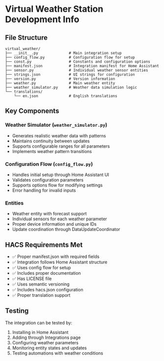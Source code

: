 # Virtual Weather Station Development Info

## File Structure

```
virtual_weather/
├── __init__.py              # Main integration setup
├── config_flow.py           # Configuration flow for setup
├── const.py                 # Constants and configuration options
├── manifest.json            # Integration manifest for Home Assistant
├── sensor.py                # Individual weather sensor entities
├── strings.json             # UI strings for configuration
├── version.py               # Version information
├── weather.py               # Main weather entity
├── weather_simulator.py     # Weather data simulation logic
└── translations/
    └── en.json              # English translations
```

## Key Components

### Weather Simulator (`weather_simulator.py`)
- Generates realistic weather data with patterns
- Maintains continuity between updates
- Supports configurable ranges for all parameters
- Implements weather pattern transitions

### Configuration Flow (`config_flow.py`)
- Handles initial setup through Home Assistant UI
- Validates configuration parameters
- Supports options flow for modifying settings
- Error handling for invalid inputs

### Entities
- Weather entity with forecast support
- Individual sensors for each weather parameter
- Proper device information and unique IDs
- Update coordination through DataUpdateCoordinator

## HACS Requirements Met

- ✅ Proper manifest.json with required fields
- ✅ Integration follows Home Assistant structure
- ✅ Uses config flow for setup
- ✅ Includes proper documentation
- ✅ Has LICENSE file
- ✅ Uses semantic versioning
- ✅ Includes hacs.json configuration
- ✅ Proper translation support

## Testing

The integration can be tested by:
1. Installing in Home Assistant
2. Adding through Integrations page
3. Configuring weather parameters
4. Monitoring entity states and updates
5. Testing automations with weather conditions